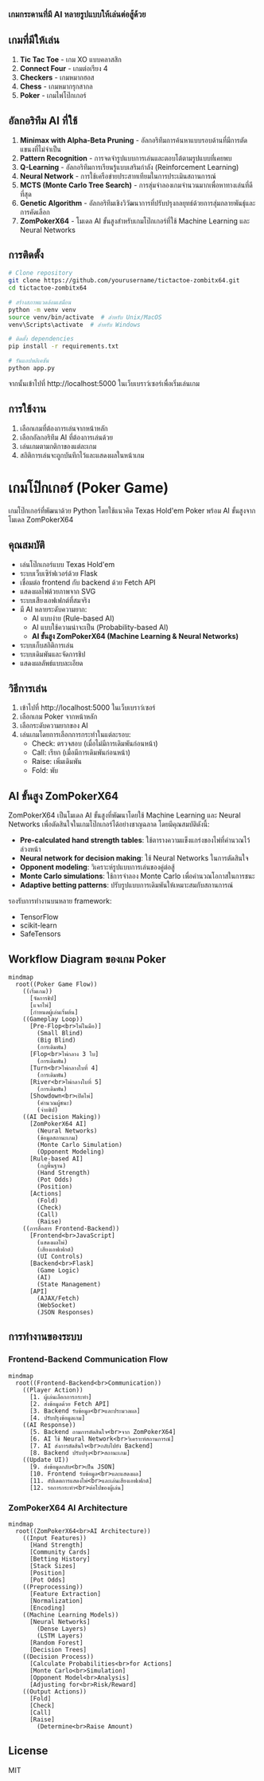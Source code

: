 ### เกมกระดานที่มี AI หลายรูปแบบให้เล่นต่อสู้ด้วย

## เกมที่มีให้เล่น

1. **Tic Tac Toe** - เกม XO แบบคลาสสิก
2. **Connect Four** - เกมต่อเรียง 4
3. **Checkers** - เกมหมากฮอส
4. **Chess** - เกมหมากรุกสากล
5. **Poker** - เกมไพ่โป๊กเกอร์

## อัลกอริทึม AI ที่ใช้

1. **Minimax with Alpha-Beta Pruning** - อัลกอริทึมการค้นหาแบบรอบด้านที่มีการตัดแขนงที่ไม่จำเป็น
2. **Pattern Recognition** - การจดจำรูปแบบการเล่นและตอบโต้ตามรูปแบบที่เคยพบ
3. **Q-Learning** - อัลกอริทึมการเรียนรู้แบบเสริมกำลัง (Reinforcement Learning)
4. **Neural Network** - การใช้เครือข่ายประสาทเทียมในการประเมินสถานการณ์
5. **MCTS (Monte Carlo Tree Search)** - การสุ่มจำลองเกมจำนวนมากเพื่อหาทางเล่นที่ดีที่สุด
6. **Genetic Algorithm** - อัลกอริทึมเชิงวิวัฒนาการที่ปรับปรุงกลยุทธ์ด้วยการสุ่มกลายพันธุ์และการคัดเลือก
7. **ZomPokerX64** - โมเดล AI ขั้นสูงสำหรับเกมโป๊กเกอร์ที่ใช้ Machine Learning และ Neural Networks

## การติดตั้ง

```bash
# Clone repository
git clone https://github.com/yourusername/tictactoe-zombitx64.git
cd tictactoe-zombitx64

# สร้างสภาพแวดล้อมเสมือน
python -m venv venv
source venv/bin/activate  # สำหรับ Unix/MacOS
venv\Scripts\activate  # สำหรับ Windows

# ติดตั้ง dependencies
pip install -r requirements.txt

# รันแอปพลิเคชัน
python app.py
```

จากนั้นเข้าไปที่ http://localhost:5000 ในเว็บเบราว์เซอร์เพื่อเริ่มเล่นเกม

## การใช้งาน

1. เลือกเกมที่ต้องการเล่นจากหน้าหลัก
2. เลือกอัลกอริทึม AI ที่ต้องการเล่นด้วย
3. เล่นเกมตามกติกาของแต่ละเกม
4. สถิติการเล่นจะถูกบันทึกไว้และแสดงผลในหน้าเกม

# เกมโป๊กเกอร์ (Poker Game)

เกมโป๊กเกอร์ที่พัฒนาด้วย Python โดยใช้แนวคิด Texas Hold'em Poker พร้อม AI ขั้นสูงจากโมเดล ZomPokerX64

## คุณสมบัติ

- เล่นโป๊กเกอร์แบบ Texas Hold'em
- ระบบเว็บเซิร์ฟเวอร์ด้วย Flask
- เชื่อมต่อ frontend กับ backend ด้วย Fetch API
- แสดงผลไพ่ด้วยภาพจาก SVG
- ระบบเสียงเอฟเฟกต์ที่สมจริง
- มี AI หลายระดับความยาก:
  - AI แบบง่าย (Rule-based AI)
  - AI แบบใช้ความน่าจะเป็น (Probability-based AI)
  - **AI ขั้นสูง ZomPokerX64 (Machine Learning & Neural Networks)**
- ระบบเก็บสถิติการเล่น
- ระบบเดิมพันและจัดการชิป
- แสดงผลลัพธ์แบบละเอียด

## วิธีการเล่น

1. เข้าไปที่ http://localhost:5000 ในเว็บเบราว์เซอร์
2. เลือกเกม Poker จากหน้าหลัก
3. เลือกระดับความยากของ AI
4. เล่นเกมโดยการเลือกการกระทำในแต่ละรอบ:
   - Check: ตรวจสอบ (เมื่อไม่มีการเดิมพันก่อนหน้า)
   - Call: เรียก (เมื่อมีการเดิมพันก่อนหน้า)
   - Raise: เพิ่มเดิมพัน
   - Fold: พับ

## AI ขั้นสูง ZomPokerX64

ZomPokerX64 เป็นโมเดล AI ขั้นสูงที่พัฒนาโดยใช้ Machine Learning และ Neural Networks เพื่อตัดสินใจในเกมโป๊กเกอร์ได้อย่างชาญฉลาด โดยมีคุณสมบัติดังนี้:

- **Pre-calculated hand strength tables**: ใช้ตารางความแข็งแกร่งของไพ่ที่คำนวณไว้ล่วงหน้า
- **Neural network for decision making**: ใช้ Neural Networks ในการตัดสินใจ
- **Opponent modeling**: วิเคราะห์รูปแบบการเล่นของคู่ต่อสู้
- **Monte Carlo simulations**: ใช้การจำลอง Monte Carlo เพื่อคำนวณโอกาสในการชนะ
- **Adaptive betting patterns**: ปรับรูปแบบการเดิมพันให้เหมาะสมกับสถานการณ์

รองรับการทำงานบนหลาย framework:
- TensorFlow
- scikit-learn
- SafeTensors

## Workflow Diagram ของเกม Poker

```mermaid
mindmap
  root((Poker Game Flow))
    ((เริ่มเกม))
      [จัดการชิป]
      [แจกไพ่]
      [กำหนดผู้เล่นเริ่มต้น]
    ((Gameplay Loop))
      [Pre-Flop<br>ไพ่ในมือ)]
        (Small Blind)
        (Big Blind)
        (การเดิมพัน)
      [Flop<br>ไพ่กลาง 3 ใบ]
        (การเดิมพัน)
      [Turn<br>ไพ่กลางใบที่ 4]
        (การเดิมพัน)
      [River<br>ไพ่กลางใบที่ 5]
        (การเดิมพัน)
      [Showdown<br>เปิดไพ่]
        (คำนวณผู้ชนะ)
        (จ่ายชิป)
    ((AI Decision Making))
      [ZomPokerX64 AI]
        (Neural Networks)
        (ข้อมูลสถานะเกม)
        (Monte Carlo Simulation)
        (Opponent Modeling)
      [Rule-based AI]
        (กฎพื้นฐาน)
        (Hand Strength)
        (Pot Odds)
        (Position)
      [Actions]
        (Fold)
        (Check)
        (Call)
        (Raise)
    ((การสื่อสาร Frontend-Backend))
      [Frontend<br>JavaScript]
        (แสดงผลไพ่)
        (เสียงเอฟเฟกต์)
        (UI Controls)
      [Backend<br>Flask]
        (Game Logic)
        (AI)
        (State Management)
      [API]
        (AJAX/Fetch)
        (WebSocket)
        (JSON Responses)
```

## การทำงานของระบบ

### Frontend-Backend Communication Flow

```mermaid
mindmap
  root((Frontend-Backend<br>Communication))
    ((Player Action))
      [1. ผู้เล่นเลือกการกระทำ]
      [2. ส่งข้อมูลด้วย Fetch API]
      [3. Backend รับข้อมูล<br>และประมวลผล]
      [4. ปรับปรุงข้อมูลเกม]
    ((AI Response))
      [5. Backend ถามการตัดสินใจ<br>จาก ZomPokerX64]
      [6. AI ใช้ Neural Network<br>วิเคราะห์สถานการณ์]
      [7. AI ส่งการตัดสินใจ<br>กลับไปยัง Backend]
      [8. Backend ปรับปรุง<br>สถานะเกม]
    ((Update UI))
      [9. ส่งข้อมูลกลับ<br>เป็น JSON]
      [10. Frontend รับข้อมูล<br>และแสดงผล]
      [11. อัปเดตการแสดงไพ่<br>และเล่นเสียงเอฟเฟกต์]
      [12. รอการกระทำ<br>ต่อไปของผู้เล่น]
```

### ZomPokerX64 AI Architecture

```mermaid
mindmap
  root((ZomPokerX64<br>AI Architecture))
    ((Input Features))
      [Hand Strength]
      [Community Cards]
      [Betting History]
      [Stack Sizes]
      [Position]
      [Pot Odds]
    ((Preprocessing))
      [Feature Extraction]
      [Normalization]
      [Encoding]
    ((Machine Learning Models))
      [Neural Networks]
        (Dense Layers)
        (LSTM Layers)
      [Random Forest]
      [Decision Trees]
    ((Decision Process))
      [Calculate Probabilities<br>for Actions]
      [Monte Carlo<br>Simulation]
      [Opponent Model<br>Analysis]
      [Adjusting for<br>Risk/Reward]
    ((Output Actions))
      [Fold]
      [Check]
      [Call]
      [Raise]
        (Determine<br>Raise Amount)
```

## License

MIT
